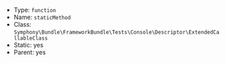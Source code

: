 
- Type: `function`
- Name: `staticMethod`
- Class: `Symphony\Bundle\FrameworkBundle\Tests\Console\Descriptor\ExtendedCallableClass`
- Static: yes
- Parent: yes
